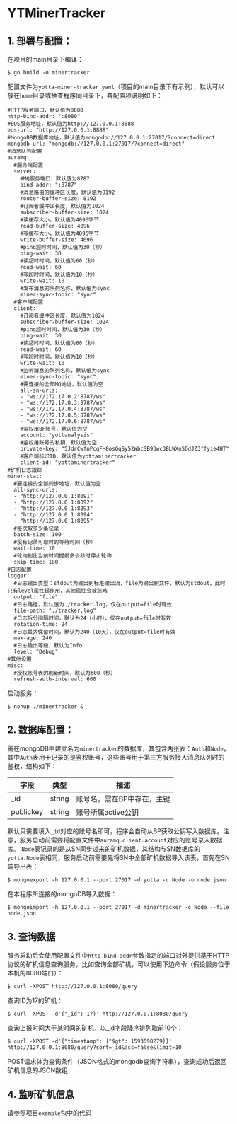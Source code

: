 # YTMinerTracker

## 1. 部署与配置：

在项目的main目录下编译：
```
$ go build -o minertracker
```
配置文件为`yotta-miner-tracker.yaml`（项目的main目录下有示例），默认可以放在`home`目录或抽查程序同目录下，各配置项说明如下：
```
#HTTP服务端口，默认值为8080
http-bind-addr: ":8080"
#EOS服务地址，默认值为http://127.0.0.1:8888
eos-url: "http://127.0.0.1:8888"
#MongoDB数据库地址，默认值为mongodb://127.0.0.1:27017/?connect=direct
mongodb-url: "mongodb://127.0.0.1:27017/?connect=direct"
#消息队列配置
auramq:
  #服务端配置
  server:
    #MQ服务端口，默认值为8787
    bind-addr: ":8787"
    #消息路由的缓冲区长度，默认值为8192
    router-buffer-size: 8192
    #订阅者缓冲区长度，默认值为1024
    subscriber-buffer-size: 1024
    #读缓存大小，默认值为4096字节
    read-buffer-size: 4096
    #写缓存大小，默认值为4096字节
    write-buffer-size: 4096
    #ping超时时间，默认值为30（秒）
    ping-wait: 30
    #读超时时间，默认值为60（秒）
    read-wait: 60
    #写超时时间，默认值为10（秒）
    write-wait: 10
    #发布消息的队列名称，默认值为sync
    miner-sync-topic: "sync"
  #客户端配置
  client:
    #订阅者缓冲区长度，默认值为1024
    subscriber-buffer-size: 1024
    #ping超时时间，默认值为30（秒）
    ping-wait: 30
    #读超时时间，默认值为60（秒）
    read-wait: 60
    #写超时时间，默认值为10（秒）
    write-wait: 10
    #监听消息的队列名称，默认值为sync
    miner-sync-topic: "sync"
    #要连接的全部MQ地址，默认值为空
    all-sn-urls:
    - "ws://172.17.0.2:8787/ws"
    - "ws://172.17.0.3:8787/ws"
    - "ws://172.17.0.4:8787/ws"
    - "ws://172.17.0.5:8787/ws"
    - "ws://172.17.0.6:8787/ws"
    #鉴权用BP账号，默认值为空
    account: "yottanalysis"
    #鉴权用账号的私钥，默认值为空
    private-key: "5JdrCwfnPcqFH8osGqSy52WbcSB93wc3BLWXnSDdJZ3ffyie4HT"
    #客户端标识ID，默认值为yottaminertracker
    client-id: "yottaminertracker"
#矿机日志跟踪
miner-stat:
  #要连接的全部同步地址，默认值为空
  all-sync-urls:
  - "http://127.0.0.1:8091"
  - "http://127.0.0.1:8092"
  - "http://127.0.0.1:8093"
  - "http://127.0.0.1:8094"
  - "http://127.0.0.1:8095"
  #每次取多少条记录
  batch-size: 100
  #没有记录可取时的等待时间（秒）
  wait-time: 10
  #轮询到比当前时间提前多少秒时停止轮询
  skip-time: 180
#日志配置
logger:
  #日志输出类型：stdout为输出到标准输出流，file为输出到文件，默认为stdout，此时只有level属性起作用，其他属性会被忽略
  output: "file"
  #日志路径，默认值为./tracker.log，仅在output=file时有效
  file-path: "./tracker.log"
  #日志拆分间隔时间，默认为24（小时），仅在output=file时有效
  rotation-time: 24
  #日志最大保留时间，默认为240（10天），仅在output=file时有效
  max-age: 240
  #日志输出等级，默认为Info
  level: "Debug"
#其他设置
misc:
  #授权账号表的刷新时间，默认为600（秒）
  refresh-auth-interval: 600

```
启动服务：
```
$ nohup ./minertracker &
```
## 2. 数据库配置：
需在mongoDB中建立名为`minertracker`的数据库，其包含两张表：`Auth`和`Node`，其中`Auth`表用于记录的是鉴权账号，这些账号用于第三方服务接入消息队列时的鉴权，结构如下：

| 字段 | 类型 | 描述 |
| ---- | ---- | ---- |
| _id | string | 账号名，需在BP中存在，主键 |
| publickey | string | 账号所属active公钥 |

默认只需要填入`_id`对应的账号名即可，程序会自动从BP获取公钥写入数据库。注意，服务启动前需要将配置文件中`auramq.client.account`对应的账号录入数据库。
`Node`表记录的是从SN同步过来的矿机数据，其结构与SN数据库的`yotta.Node`表相同，服务启动前需要先将SN中全部矿机数据导入该表，首先在SN端导出表：
```
$ mongoexport -h 127.0.0.1 --port 27017 -d yotta -c Node -o node.json
```
在本程序所连接的mongoDB导入数据：
```
$ mongoimport -h 127.0.0.1 --port 27017 -d minertracker -c Node --file node.json
```

## 3. 查询数据
服务启动后会使用配置文件中`http-bind-addr`参数指定的端口对外提供基于HTTP协议的矿机信息查询服务，比如查询全部矿机，可以使用下边命令（假设服务位于本机的8080端口）：
```
$ curl -XPOST http://127.0.0.1:8080/query
```

查询ID为17的矿机：
```
$ curl -XPOST -d'{"_id": 17}' http://127.0.0.1:8080/query
```
查询上报时间大于某时间的矿机，以_id字段降序排列取前10个：
```
$ curl -XPOST -d'{"timestamp": {"$gt": 1593598279}}' http://127.0.0.1:8080/query?sort=_id&asc=false&limit=10
```
POST请求体为查询条件（JSON格式的mongodb查询字符串），查询成功后返回矿机信息的JSON数组

## 4. 监听矿机信息
请参照项目`example`包中的代码

